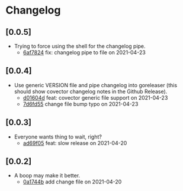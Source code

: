 # Changelog

## \[0.0.5]

- Trying to force using the shell for the changelog pipe.
  - [6af7824](https://github.com/jbolda/gogo-covector-releaser/commit/6af78241efe928ff362e0835866cac6524d7b558) fix: changelog pipe to file on 2021-04-23

## \[0.0.4]

- Use generic VERSION file and pipe changelog into goreleaser (this should show covector changelog notes in the Github Release).
  - [d01604d](https://github.com/jbolda/gogo-covector-releaser/commit/d01604de98b8e5b679cc36cdfe51a96a731f7b79) feat: covector generic file support on 2021-04-23
  - [7d6fd55](https://github.com/jbolda/gogo-covector-releaser/commit/7d6fd55967764417a353a27bf07b90df6f07c75c) change file bump typo on 2021-04-23

## \[0.0.3]

- Everyone wants thing to wait, right?
  - [ad69f05](https://github.com/jbolda/gogo-covector-releaser/commit/ad69f051e5d851653d385e0f7a2ec8c305ffe41d) feat: slow release on 2021-04-20

## \[0.0.2]

- A boop may make it better.
  - [0a1744b](https://github.com/jbolda/gogo-covector-releaser/commit/0a1744be36ddca5994eb99f06e3a04d030ae3074) add change file on 2021-04-20
